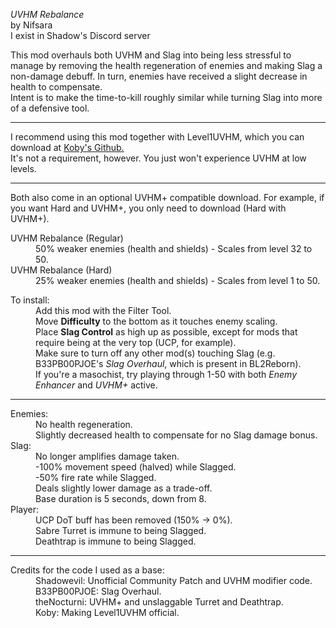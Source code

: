 *UVHM Rebalance*</br> by Nifsara</br>I exist in Shadow's Discord server</br>

This mod overhauls both UVHM and Slag into being less stressful to manage by removing the health regeneration of enemies and making Slag a non-damage debuff. In turn, enemies have received a slight decrease in health to compensate.</br> Intent is to make the time-to-kill roughly similar while turning Slag into more of a defensive tool.

***

I recommend using this mod together with Level1UVHM, which you can download at [Koby's Github.](https://github.com/BLCM/BLCMods/tree/master/Borderlands%202%20mods/Koby/Level%201%20UVHM)</br>
It's not a requirement, however. You just won't experience UVHM at low levels.

***

Both also come in an optional UVHM+ compatible download. For example, if you want Hard and UVHM+, you only need to download (Hard with UVHM+).
<dl><dt>UVHM Rebalance (Regular)</dt>
<dd>50% weaker enemies (health and shields) - Scales from level 32 to 50.</dd>
<dt>UVHM Rebalance (Hard)</dt>
<dd>25% weaker enemies (health and shields) - Scales from level 1 to 50.</dd></dl>
 

<dl><dt>To install:</dt>
<dd>Add this mod with the Filter Tool.</dd>
<dd>Move <b>Difficulty</b> to the bottom as it touches enemy scaling.
<dd>Place <b>Slag Control</b> as high up as possible, except for mods that require being at the very top (UCP, for example).</br>
Make sure to turn off any other mod(s) touching Slag (e.g. B33PB00PJOE's <em>Slag Overhaul</em>, which is present in BL2Reborn).
<dd>If you're a masochist, try playing through 1-50 with both <em>Enemy Enhancer</em> and <em>UVHM+</em> active.</dd></dl>

***

<dl><dt>Enemies:</dt>
<dd>No health regeneration.</br>
Slightly decreased health to compensate for no Slag damage bonus.</br></dd>
<dt>Slag:</dt>
<dd>No longer amplifies damage taken.</br>
-100% movement speed (halved) while Slagged.</br>
-50% fire rate while Slagged.</br>
Deals slightly lower damage as a trade-off.</br>
Base duration is 5 seconds, down from 8.</dd></dt>
<dt>Player:</dt>
<dd>UCP DoT buff has been removed (150% -> 0%).</br>
Sabre Turret is immune to being Slagged.</br>
Deathtrap is immune to being Slagged.</dd></dl>

***

<dl><dt>Credits for the code I used as a base:</dt>
<dd>Shadowevil: Unofficial Community Patch and UVHM modifier code.<br/>
B33PB00PJOE: Slag Overhaul.<br/>
theNocturni: UVHM+ and unslaggable Turret and Deathtrap.</br>
Koby: Making Level1UVHM official.</dd></dl>
